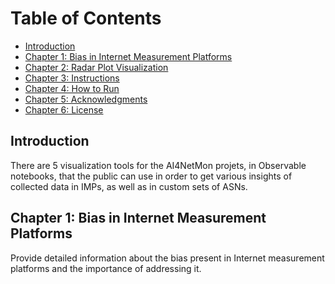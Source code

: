 # Table of Contents

- [Introduction](#introduction)
- [Chapter 1: Bias in Internet Measurement Platforms](#chapter-1-bias-in-internet-measurement-platforms)
- [Chapter 2: Radar Plot Visualization](#chapter-2-radar-plot-visualization)
- [Chapter 3: Instructions](#chapter-3-instructions)
- [Chapter 4: How to Run](#chapter-4-how-to-run)
- [Chapter 5: Acknowledgments](#chapter-5-acknowledgments)
- [Chapter 6: License](#chapter-6-license)

## Introduction <a name="introduction"></a>

There are 5 visualization tools for the AI4NetMon projets, in Observable notebooks, that the public can use in order to get various insights of collected data in IMPs, as well as in custom sets of ASNs. 

## Chapter 1: Bias in Internet Measurement Platforms <a name="chapter-1-bias-in-internet-measurement-platforms"></a>

Provide detailed information about the bias present in Internet measurement platforms and the importance of addressing it.


